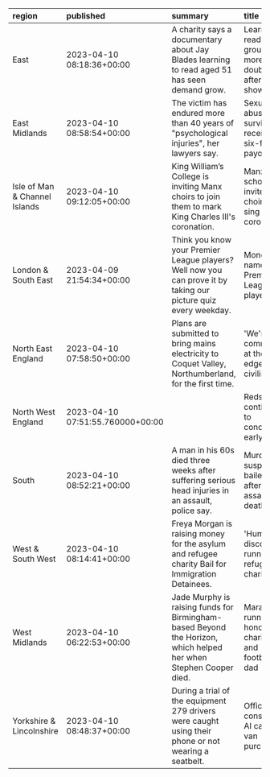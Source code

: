 | region                        | published                        | summary                                                                                                          | title                                               | url                                       |   summary_compound_score |   title_compound_score |   summary_minus_title |
|:------------------------------|:---------------------------------|:-----------------------------------------------------------------------------------------------------------------|:----------------------------------------------------|:------------------------------------------|-------------------------:|-----------------------:|----------------------:|
| East                          | 2023-04-10 08:18:36+00:00        | A charity says a documentary about Jay Blades learning to read aged 51 has seen demand grow.                     | Learn-to-read groups more than double after TV show | /news/uk-england-cambridgeshire-65204986  |                   0.3182 |                 0      |               -0.3182 |
| East Midlands                 | 2023-04-10 08:58:54+00:00        | The victim has endured more than 40 years of "psychological injuries", her lawyers say.                          | Sexual abuse survivor receives six-figure payout    | /news/uk-england-nottinghamshire-65225433 |                  -0.2732 |                -0.4019 |               -0.1287 |
| Isle of Man & Channel Islands | 2023-04-10 09:12:05+00:00        | King William’s College is inviting Manx choirs to join them to mark King Charles III's coronation.               | Manx school invites choirs to sing for coronation   | /news/world-europe-isle-of-man-65193046   |                   0.5423 |                 0      |               -0.5423 |
| London & South East           | 2023-04-09 21:54:34+00:00        | Think you know your Premier League players? Well now you can prove it by taking our picture quiz every weekday.  | Monday's name the Premier League player quiz        | /sport/football/62253649                  |                   0.2732 |                 0      |               -0.2732 |
| North East England            | 2023-04-10 07:58:50+00:00        | Plans are submitted to bring mains electricity to Coquet Valley, Northumberland, for the first time.             | 'We're a community at the edge of civilisation'     | /news/uk-england-tyne-65201733            |                   0      |                 0      |                0      |
| North West England            | 2023-04-10 07:51:55.760000+00:00 |                                                                                                                  | Reds continue to concede early on...                | /sport/articles/cn054xpp7edo              |                   0      |                 0      |                0      |
| South                         | 2023-04-10 08:52:21+00:00        | A man in his 60s died three weeks after suffering serious head injuries in an assault, police say.               | Murder suspects bailed after assault death          | /news/uk-england-dorset-65230862          |                  -0.8957 |                -0.9413 |               -0.0456 |
| West & South West             | 2023-04-10 08:14:41+00:00        | Freya Morgan is raising money for the asylum and refugee charity Bail for Immigration Detainees.                 | 'Human disco ball' running for refugee charity      | /news/uk-england-bristol-65203015         |                   0.4215 |                 0.4215 |                0      |
| West Midlands                 | 2023-04-10 06:22:53+00:00        | Jade Murphy is raising funds for Birmingham-based Beyond the Horizon, which helped her when Stephen Cooper died. | Marathon runner honouring charity and football dad  | /news/uk-england-birmingham-65191041      |                  -0.5574 |                 0.7096 |                1.267  |
| Yorkshire & Lincolnshire      | 2023-04-10 08:48:37+00:00        | During a trial of the equipment 279 drivers were caught using their phone or not wearing a seatbelt.             | Officials consider AI camera van purchase           | /news/uk-england-humber-65193048          |                   0      |                 0      |                0      |